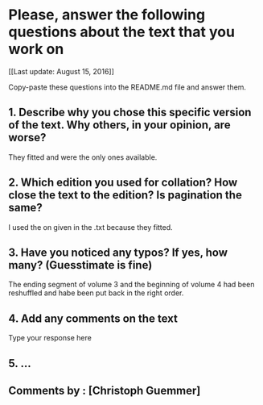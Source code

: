 # Please, answer the following questions about the text that you work on

[[Last update: August 15, 2016]]

Copy-paste these questions into the README.md file and answer them.

## 1. Describe why you chose this specific version of the text. Why others, in your opinion, are worse?

They fitted and were the only ones available.

## 2. Which edition you used for collation? How close the text to the edition? Is pagination the same?

I used the on given in the .txt because they fitted.

## 3. Have you noticed any typos? If yes, how many? (Guesstimate is fine)

The ending segment of volume 3 and the beginning of volume 4 had been reshuffled and habe been
put back in the right order.

## 4. Add any comments on the text

Type your response here

## 5. ...

## Comments by : [Christoph Guemmer]
